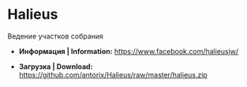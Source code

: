 # Halieus

Ведение участков собрания

* **Информация | Information:**
https://www.facebook.com/halieusjw/

* **Загрузка | Download:**
https://github.com/antorix/Halieus/raw/master/halieus.zip
